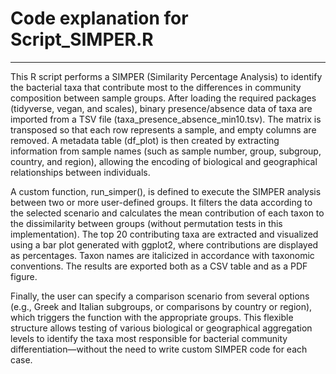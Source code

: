 # Code explanation for Script_SIMPER.R
-----------------------------------------

This R script performs a SIMPER (Similarity Percentage Analysis) to identify the bacterial taxa that contribute most to the differences in community composition between sample groups. After loading the required packages (tidyverse, vegan, and scales), binary presence/absence data of taxa are imported from a TSV file (taxa_presence_absence_min10.tsv). The matrix is transposed so that each row represents a sample, and empty columns are removed. A metadata table (df_plot) is then created by extracting information from sample names (such as sample number, group, subgroup, country, and region), allowing the encoding of biological and geographical relationships between individuals.

A custom function, run_simper(), is defined to execute the SIMPER analysis between two or more user-defined groups. It filters the data according to the selected scenario and calculates the mean contribution of each taxon to the dissimilarity between groups (without permutation tests in this implementation). The top 20 contributing taxa are extracted and visualized using a bar plot generated with ggplot2, where contributions are displayed as percentages. Taxon names are italicized in accordance with taxonomic conventions. The results are exported both as a CSV table and as a PDF figure.

Finally, the user can specify a comparison scenario from several options (e.g., Greek and Italian subgroups, or comparisons by country or region), which triggers the function with the appropriate groups. This flexible structure allows testing of various biological or geographical aggregation levels to identify the taxa most responsible for bacterial community differentiation—without the need to write custom SIMPER code for each case.
